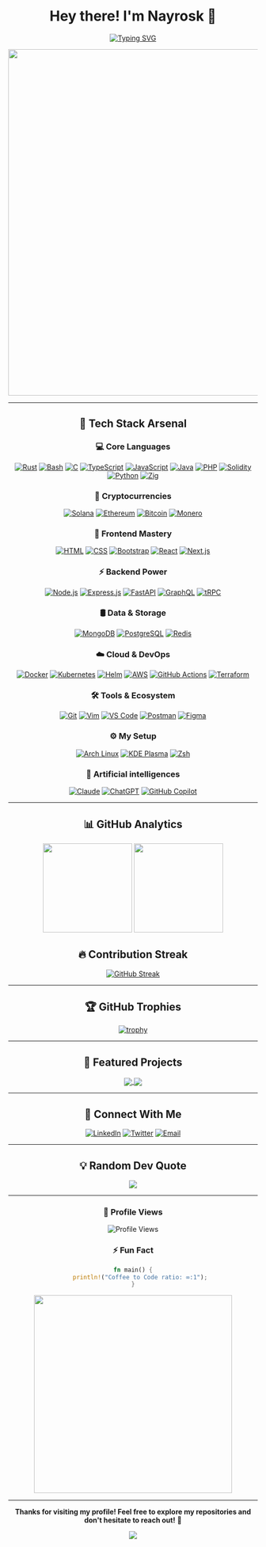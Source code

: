 <div align="center">

# Hey there! I'm Nayrosk 👋

[![Typing SVG](https://readme-typing-svg.herokuapp.com/?font=Fira+Code&weight=600&size=30&pause=1000&color=58A6FF&center=true&vCenter=true&width=600&lines=Rust+Blockchain+Developer;Open+Source+Enthusiast;Tech+Stack+Explorer)](https://git.io/typing-svg)

<img src="https://user-images.githubusercontent.com/74038190/212284100-561aa473-3905-4a80-b561-0d28506553ee.gif" width="700">

</div>

---

<div align="center">

## 🚀 Tech Stack Arsenal

</div>

<div align="center">

### 💻 Core Languages
[![Rust](https://img.shields.io/badge/Rust-000000?style=for-the-badge&logo=rust&logoColor=white)](#)
[![Bash](https://img.shields.io/badge/Bash-4EAA25?style=for-the-badge&logo=gnubash&logoColor=fff)](#)
[![C](https://img.shields.io/badge/C-00599C?style=for-the-badge&logo=c&logoColor=white)](#)
[![TypeScript](https://img.shields.io/badge/TypeScript-007ACC?style=for-the-badge&logo=typescript&logoColor=white)](#)
[![JavaScript](https://img.shields.io/badge/JavaScript-323330?style=for-the-badge&logo=javascript&logoColor=F7DF1E)](#)
[![Java](https://img.shields.io/badge/Java-ED8B00?style=for-the-badge&logo=openjdk&logoColor=white)](#)
[![PHP](https://img.shields.io/badge/php-%23777BB4.svg?style=for-the-badge&logo=php&logoColor=white)](#)
[![Solidity](https://img.shields.io/badge/Solidity-363636?style=for-the-badge&logo=solidity&logoColor=fff)](#)
[![Python](https://img.shields.io/badge/Python-FFD43B?style=for-the-badge&logo=python&logoColor=306998)](#)
[![Zig](https://img.shields.io/badge/Zig-F7A41D?style=for-the-badge&logo=zig&logoColor=fff)](#)

### 💸​ Cryptocurrencies
[![Solana](https://img.shields.io/badge/Solana-9945FF?style=for-the-badge&logo=solana&logoColor=fff)](#)
[![Ethereum](https://img.shields.io/badge/Ethereum-3C3C3D?style=for-the-badge&logo=ethereum&logoColor=white)](#)
[![Bitcoin](https://img.shields.io/badge/Bitcoin-FF9900?style=for-the-badge&logo=bitcoin&logoColor=white)](#)
[![Monero](https://img.shields.io/badge/Monero-F60?style=for-the-badge&logo=monero&logoColor=fff)](#)

### 🎨 Frontend Mastery
[![HTML](https://img.shields.io/badge/HTML-%23E34F26.svg?style=for-the-badge&logo=html5&logoColor=white)](#)
[![CSS](https://img.shields.io/badge/CSS-639?style=for-the-badge&logo=css&logoColor=fff)](#)
[![Bootstrap](https://img.shields.io/badge/Bootstrap-7952B3?style=for-the-badge&logo=bootstrap&logoColor=fff)](#)
[![React](https://img.shields.io/badge/React-20232A?style=for-the-badge&logo=react&logoColor=61DAFB)](#)
[![Next.js](https://img.shields.io/badge/Next.js-000000?style=for-the-badge&logo=nextdotjs&logoColor=white)](#)

### ⚡ Backend Power
[![Node.js](https://img.shields.io/badge/Node.js-339933?style=for-the-badge&logo=nodedotjs&logoColor=white)](#)
[![Express.js](https://img.shields.io/badge/Express.js-000000?style=for-the-badge&logo=express&logoColor=white)](#)
[![FastAPI](https://img.shields.io/badge/FastAPI-109989?style=for-the-badge&logo=FASTAPI&logoColor=white)](#)
[![GraphQL](https://img.shields.io/badge/GraphQL-E10098?style=for-the-badge&logo=graphql&logoColor=white)](#)
[![tRPC](https://img.shields.io/badge/tRPC-2596BE?style=for-the-badge&logo=trpc&logoColor=white)](#)

### 🛢️ Data & Storage
[![MongoDB](https://img.shields.io/badge/MongoDB-4EA94B?style=for-the-badge&logo=mongodb&logoColor=white)](#)
[![PostgreSQL](https://img.shields.io/badge/PostgreSQL-316192?style=for-the-badge&logo=postgresql&logoColor=white)](#)
[![Redis](https://img.shields.io/badge/Redis-DD0031?style=for-the-badge&logo=redis&logoColor=white)](#)

### ☁️ Cloud & DevOps
[![Docker](https://img.shields.io/badge/Docker-2CA5E0?style=for-the-badge&logo=docker&logoColor=white)](#)
[![Kubernetes](https://img.shields.io/badge/Kubernetes-326CE5?style=for-the-badge&logo=kubernetes&logoColor=white)](#)
[![Helm](https://img.shields.io/badge/Helm-0F1689?style=for-the-badge&logo=helm&logoColor=fff)](#)
[![AWS](https://img.shields.io/badge/Amazon_AWS-FF9900?style=for-the-badge&logo=amazonaws&logoColor=white)](#)
[![GitHub Actions](https://img.shields.io/badge/GitHub_Actions-2088FF?style=for-the-badge&logo=github-actions&logoColor=white)](#)
[![Terraform](https://img.shields.io/badge/Terraform-844FBA?style=for-the-badge&logo=terraform&logoColor=fff)](#)

### 🛠️ Tools & Ecosystem
[![Git](https://img.shields.io/badge/GIT-E44C30?style=for-the-badge&logo=git&logoColor=white)](#)
[![Vim](https://img.shields.io/badge/Vim-%2311AB00.svg?style=for-the-badge&logo=vim&logoColor=white)](#)
[![VS Code](https://img.shields.io/badge/VS_Code-007ACC?style=for-the-badge&logo=visual%20studio%20code&logoColor=white)](#)
[![Postman](https://img.shields.io/badge/Postman-FF6C37?style=for-the-badge&logo=Postman&logoColor=white)](#)
[![Figma](https://img.shields.io/badge/Figma-F24E1E?style=for-the-badge&logo=figma&logoColor=white)](#)

### ⚙️​ My Setup
[![Arch Linux](https://img.shields.io/badge/Arch%20Linux-1793D1?style=for-the-badge&logo=arch-linux&logoColor=fff)](#)
[![KDE Plasma](https://img.shields.io/badge/KDE%20Plasma-1D99F3?style=for-the-badge&logo=kdeplasma&logoColor=fff)](#)
[![Zsh](https://img.shields.io/badge/Zsh-F15A24?style=for-the-badge&logo=zsh&logoColor=fff)](#)

### 🤖 Artificial intelligences

[![Claude](https://img.shields.io/badge/Claude-D97757?style=for-the-badge&logo=claude&logoColor=fff)](#)
[![ChatGPT](https://img.shields.io/badge/ChatGPT-74aa9c?style=for-the-badge&logo=openai&logoColor=white)](#)
[![GitHub Copilot](https://img.shields.io/badge/GitHub%20Copilot-000?style=for-the-badge&logo=githubcopilot&logoColor=fff)](#)

</div>

---

<div align="center">

## 📊 GitHub Analytics

<img height="180em" src="https://github-readme-stats.vercel.app/api?username=nayrosk&show_icons=true&theme=tokyonight&include_all_commits=true&count_private=true&hide_border=true"/>
<img height="180em" src="https://github-readme-stats.vercel.app/api/top-langs/?username=nayrosk&layout=compact&langs_count=8&theme=tokyonight&hide_border=true"/>

</div>

<div align="center">

## 🔥 Contribution Streak

[![GitHub Streak](https://github-readme-streak-stats.herokuapp.com/?user=nayrosk&theme=tokyonight&hide_border=true)](https://git.io/streak-stats)

</div>

---

<div align="center">

## 🏆 GitHub Trophies

[![trophy](https://github-profile-trophy.vercel.app/?username=nayrosk&theme=tokyonight&no-frame=true&no-bg=false&margin-w=4&row=1)](https://github.com/ryo-ma/github-profile-trophy)

</div>

---

<div align="center">

## 🌟 Featured Projects

<a href="https://github.com/nayrosk/evm-indexer">
  <img align="center" src="https://github-readme-stats.vercel.app/api/pin/?username=nayrosk&repo=evm-indexer&theme=tokyonight&hide_border=true" />
</a>
<a href="https://github.com/nayrosk/mx-chain-keys-monitor-go">
  <img align="center" src="https://github-readme-stats.vercel.app/api/pin/?username=nayrosk&repo=mx-chain-keys-monitor-go&theme=tokyonight&hide_border=true" />
</a>

</div>

---

<div align="center">

## 🤝 Connect With Me

[![LinkedIn](https://img.shields.io/badge/LinkedIn-0077B5?style=for-the-badge&logo=linkedin&logoColor=white)](https://www.linkedin.com/in/virgilg)
[![Twitter](https://img.shields.io/badge/Twitter-1DA1F2?style=for-the-badge&logo=twitter&logoColor=white)](https://twitter.com/nayrosk)
[![Email](https://img.shields.io/badge/Email-D14836?style=for-the-badge&logo=gmail&logoColor=white)](mailto:nayrosk@proton.me)

</div>

---

<div align="center">

## 💡 Random Dev Quote

![](https://quotes-github-readme.vercel.app/api?type=horizontal&theme=tokyonight)

</div>

---

<div align="center">

### 👀 Profile Views

![Profile Views](https://komarev.com/ghpvc/?username=nayrosk&color=58A6FF&style=for-the-badge)

### ⚡ Fun Fact
```rust
fn main() {
    println!("Coffee to Code ratio: ∞:1");
}
```

<img src="https://user-images.githubusercontent.com/74038190/212284115-f47cd8ff-2ffb-4b04-b5bf-4d1c14c0247f.gif" width="400">

</div>

---

<div align="center">
  
**Thanks for visiting my profile! Feel free to explore my repositories and don't hesitate to reach out!** 🚀

<img src="https://capsule-render.vercel.app/api?type=waving&color=gradient&height=100&section=footer&animation=twinkling"/>

</div>
